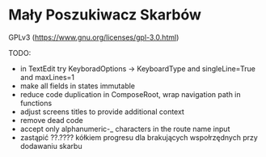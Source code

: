 # Mały Poszukiwacz Skarbów

GPLv3 (https://www.gnu.org/licenses/gpl-3.0.html)

TODO:

- in TextEdit try KeyboradOptions -> KeyboardType and singleLine=True and maxLines=1
- make all fields in states immutable
- reduce code duplication in ComposeRoot, wrap navigation path in functions
- adjust screens titles to provide additional context
- remove dead code
- accept only alphanumeric-_ characters in the route name input
- zastąpić ??.???? kółkiem progresu dla brakujących wspołrzędnych przy dodawaniu skarbu


